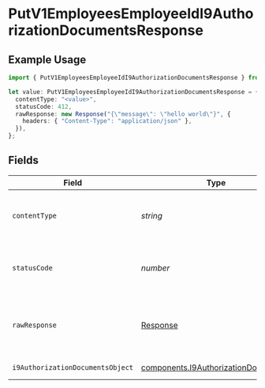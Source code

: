 # PutV1EmployeesEmployeeIdI9AuthorizationDocumentsResponse

## Example Usage

```typescript
import { PutV1EmployeesEmployeeIdI9AuthorizationDocumentsResponse } from "@gusto/embedded-api/models/operations/putv1employeesemployeeidi9authorizationdocuments.js";

let value: PutV1EmployeesEmployeeIdI9AuthorizationDocumentsResponse = {
  contentType: "<value>",
  statusCode: 412,
  rawResponse: new Response("{\"message\": \"hello world\"}", {
    headers: { "Content-Type": "application/json" },
  }),
};
```

## Fields

| Field                                                                                      | Type                                                                                       | Required                                                                                   | Description                                                                                |
| ------------------------------------------------------------------------------------------ | ------------------------------------------------------------------------------------------ | ------------------------------------------------------------------------------------------ | ------------------------------------------------------------------------------------------ |
| `contentType`                                                                              | *string*                                                                                   | :heavy_check_mark:                                                                         | HTTP response content type for this operation                                              |
| `statusCode`                                                                               | *number*                                                                                   | :heavy_check_mark:                                                                         | HTTP response status code for this operation                                               |
| `rawResponse`                                                                              | [Response](https://developer.mozilla.org/en-US/docs/Web/API/Response)                      | :heavy_check_mark:                                                                         | Raw HTTP response; suitable for custom response parsing                                    |
| `i9AuthorizationDocumentsObject`                                                           | [components.I9AuthorizationDocument](../../models/components/i9authorizationdocument.md)[] | :heavy_minus_sign:                                                                         | Example response                                                                           |